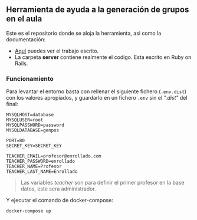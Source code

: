 ## Herramienta de ayuda a la generación de grupos en el aula
Este es el repositorio donde se aloja la herramienta, asi como la documentación:
- [Aquí](doc/tfm_mfp19.pdf) puedes ver el trabajo escrito.
- La carpeta **server** contiene realmente el codigo. Esta escrito en Ruby on Rails.

### Funcionamiento
Para levantar el entorno basta con rellenar el siguiente fichero (`.env.dist`) con los valores apropiados, y guardarlo en un fichero `.env` sin el _".dist"_ del final:
```env
MYSQLHOST=database
MYSQLUSER=root
MYSQLPASSWORD=password
MYSQLDATABASE=genpos

PORT=80
SECRET_KEY=SECRET_KEY

TEACHER_EMAIL=profesor@enrollado.com
TEACHER_PASSWORD=enrollado
TEACHER_NAME=Profesor
TEACHER_LAST_NAME=Enrollado
```
> Las variables _teacher_ son para definir el primer profesor en la base datos, este sera administrador.

Y ejecutar el comando de docker-compose:
```bash
docker-compose up
```
